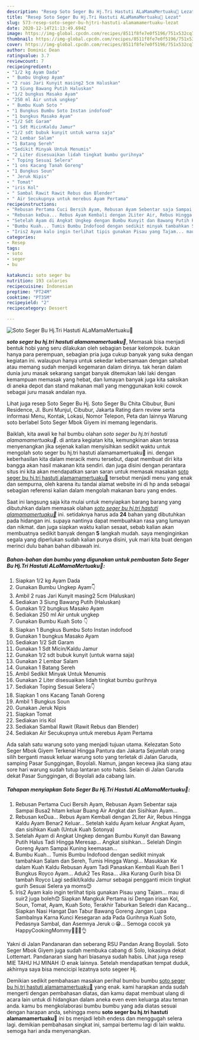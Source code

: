 ```yaml
---
description: "Resep Soto Seger Bu Hj.Tri Hastuti ALaMamaMertuaku💖 Lezat"
title: "Resep Soto Seger Bu Hj.Tri Hastuti ALaMamaMertuaku💖 Lezat"
slug: 573-resep-soto-seger-bu-hjtri-hastuti-alamamamertuaku-lezat
date: 2020-12-14T21:13:49.694Z
image: https://img-global.cpcdn.com/recipes/8511f8fe7e0f5196/751x532cq70/soto-seger-bu-hjtri-hastuti-alamamamertuaku💖-foto-resep-utama.jpg
thumbnail: https://img-global.cpcdn.com/recipes/8511f8fe7e0f5196/751x532cq70/soto-seger-bu-hjtri-hastuti-alamamamertuaku💖-foto-resep-utama.jpg
cover: https://img-global.cpcdn.com/recipes/8511f8fe7e0f5196/751x532cq70/soto-seger-bu-hjtri-hastuti-alamamamertuaku💖-foto-resep-utama.jpg
author: Dominic Dean
ratingvalue: 3.7
reviewcount: 7
recipeingredient:
- "1/2 kg Ayam Dada"
- " Bumbu Ungkep Ayam"
- "2 ruas Jari Kunyit masing2 5cm Haluskan"
- "3 Siung Bawang Putih Haluskan"
- "1/2 bungkus Masako Ayam"
- "250 ml Air untuk ungkep"
- " Bumbu Kuah Soto "
- "1 Bungkus Bumbu Soto Instan indofood"
- "1 bungkus Masako Ayam"
- "1/2 Sdt Garam"
- "1 Sdt MicinKaldu Jamur"
- "1/2 sdt bubuk kunyit untuk warna saja"
- "2 Lembar Salam"
- "1 Batang Sereh"
- "Sedikit Minyak Untuk Menumis"
- "2 Liter disesuaikan lidah tingkat bumbu gurihnya"
- " Toping Sesuai Selera"
- "1 ons Kacang Tanah Goreng"
- "1 Bungkus Soun"
- " Jeruk Nipis"
- " Tomat"
- "iris Kol"
- " Sambal Rawit Rawit Rebus dan Blender"
- " Air Secukupnya untuk merebus Ayam Pertama"
recipeinstructions:
- "Rebusan Pertama Cuci Bersih Ayam, Rebusan Ayam Sebentar saja Sampai Busa2 hitam keluar Buang Air Angkat dan Sisihkan Ayam..."
- "Rebusan keDua... Rebus Ayam Kembali dengan 2Liter Air, Rebus Hingga Kaldu Ayam Benar2 Keluar... Setelah kaldu Ayam keluar Angkat Ayam, dan sisihkan Kuah (Untuk Kuah Sotonya)"
- "Setelah Ayam di Angkat Ungkep dengan Bumbu Kunyit dan Bawang Putih Halus Tadi Hingga Meresap... Angkat sisihkan... Selelah Dingin Goreng Ayam Sampai Kuning keemasan..."
- "Bumbu Kuah... Tumis Bumbu Indofood dengan sedikit minyak tambahkan Salam dan Sereh, Tumis Hingga Wangi... Masukkan Ke dalam Kuah Kaldu Rebusan Ayam Tadi Panaskan Kembali Kuah Beri 1 Bungkus Royco Ayam... Aduk2 Tes Rasa... Jika Kurang Gurih bisa Di tambah Royco Lagi sedikit/kaldu Jamur sebagai pengganti micin tingkat gurih Sesuai Selera ya moms😊"
- "Iris2 Ayam kalo ingin terlihat tipis gunakan Pisau yang Tajam... mau di suir2 juga boleh😊 Siapkan Mangkuk Pertama isi Dengan irisan Kol, Soun, Tomat, Ayam, Kuah Soto, Terakhir Taburkan Seledri dan Kacang... Siapkan Nasi Hangat Dan Tabur Bawang Goreng Jangan Lupa Sambalnya Karna Kunci Kesegaran ada Pada Gurihnya Kuah Soto, Pedasnya Sambal, dan Asemnya Jeruk☺😁... Semoga cocok ya HappyCookingMommy👩‍🍳😘👌"
categories:
- Resep
tags:
- soto
- seger
- bu

katakunci: soto seger bu 
nutrition: 193 calories
recipecuisine: Indonesian
preptime: "PT24M"
cooktime: "PT35M"
recipeyield: "2"
recipecategory: Dessert

---
```



![Soto Seger Bu Hj.Tri Hastuti ALaMamaMertuaku💖](https://img-global.cpcdn.com/recipes/8511f8fe7e0f5196/751x532cq70/soto-seger-bu-hjtri-hastuti-alamamamertuaku💖-foto-resep-utama.jpg)

<b><i>soto seger bu hj.tri hastuti alamamamertuaku💖</i></b>, Memasak bisa menjadi bentuk hobi yang seru dilakukan oleh sebagian besar kelompok. bukan hanya para perempuan, sebagian pria juga cukup banyak yang suka dengan kegiatan ini. walaupun hanya untuk sekedar kebersamaan dengan sahabat atau memang sudah menjadi kegemaran dalam dirinya. tak heran dalam dunia juru masak sekarang sangat banyak ditemukan laki laki dengan kemampuan memasak yang hebat, dan lumayan banyak juga kita saksikan di aneka depot dan stand makanan mall yang menggunakan koki cowok sebagai juru masak andalan nya.

Lihat juga resep Soto Seger Bu Hj. Soto Seger Bu Chita Cibubur, Buni Residence, Jl. Buni Munjul, Cibubur, Jakarta Rating darn review serta informasi Menu, Kontak, Lokasi, Nomor Telepon, Peta dan lainnya Warung soto berlabel Soto Seger Mbok Giyem ini memang legendaris.

Baiklah, kita awali ke hal bumbu olahan <i>soto seger bu hj.tri hastuti alamamamertuaku💖</i>. di antara kegiatan kita, kemungkinan akan terasa menyenangkan jika sejenak kalian menyisihkan sedikit waktu untuk mengolah soto seger bu hj.tri hastuti alamamamertuaku💖 ini. dengan keberhasilan kita dalam meracik menu tersebut, dapat membuat diri kita bangga akan hasil makanan kita sendiri. dan juga disini dengan perantara situs ini kita akan mendapatkan saran saran untuk memasak masakan <u>soto seger bu hj.tri hastuti alamamamertuaku💖</u> tersebut menjadi menu yang enak dan sempurna, oleh karena itu tandai alamat website ini di hp anda sebagai sebagian referensi kalian dalam mengolah makanan baru yang endes.


Saat ini langsung saja kita mulai untuk menyiapkan barang barang yang dibutuhkan dalam memasak olahan <u><i>soto seger bu hj.tri hastuti alamamamertuaku💖</i></u> ini. setidaknya harus ada <b>24</b> bahan yang dibutuhkan pada hidangan ini. supaya nantinya dapat membuahkan rasa yang lumayan dan nikmat. dan juga siapkan waktu kalian sesaat, sebab kalian akan membuatnya sedikit banyak dengan <b>5</b> langkah mudah. saya menginginkan segala yang diperlukan sudah kalian punya disini, yuk mari kita buat dengan merinci dulu bahan bahan dibawah ini.

<!--inarticleads1-->

##### Bahan-bahan dan bumbu yang digunakan untuk pembuatan Soto Seger Bu Hj.Tri Hastuti ALaMamaMertuaku💖:

1. Siapkan 1/2 kg Ayam Dada
1. Gunakan  Bumbu Ungkep Ayam👇
1. Ambil 2 ruas Jari Kunyit masing2 5cm (Haluskan)
1. Sediakan 3 Siung Bawang Putih (Haluskan)
1. Gunakan 1/2 bungkus Masako Ayam
1. Sediakan 250 ml Air untuk ungkep
1. Gunakan  Bumbu Kuah Soto 👇
1. Siapkan 1 Bungkus Bumbu Soto Instan indofood
1. Gunakan 1 bungkus Masako Ayam
1. Sediakan 1/2 Sdt Garam
1. Gunakan 1 Sdt Micin/Kaldu Jamur
1. Gunakan 1/2 sdt bubuk kunyit (untuk warna saja)
1. Gunakan 2 Lembar Salam
1. Gunakan 1 Batang Sereh
1. Ambil Sedikit Minyak Untuk Menumis
1. Gunakan 2 Liter disesuaikan lidah tingkat bumbu gurihnya
1. Sediakan  Toping Sesuai Selera👇
1. Siapkan 1 ons Kacang Tanah Goreng
1. Ambil 1 Bungkus Soun
1. Gunakan  Jeruk Nipis
1. Siapkan  Tomat
1. Sediakan iris Kol
1. Sediakan  Sambal Rawit (Rawit Rebus dan Blender)
1. Sediakan  Air Secukupnya untuk merebus Ayam Pertama


Ada salah satu warung soto yang menjadi tujuan utama. Kelezatan Soto Seger Mbok Giyem Terkenal Hingga Pantura dan Jakarta Sejumlah orang silih berganti masuk keluar warung soto yang terletak di Jalan Garuda, samping Pasar Sunggingan, Boyolali. Namun, jangan kecewa jika siang atau sore hari warung sudah tutup lantaran soto habis. Selain di Jalan Garuda dekat Pasar Sunggingan, di Boyolali ada cabang lain. 

<!--inarticleads2-->

##### Tahapan menyiapkan Soto Seger Bu Hj.Tri Hastuti ALaMamaMertuaku💖:

1. Rebusan Pertama Cuci Bersih Ayam, Rebusan Ayam Sebentar saja Sampai Busa2 hitam keluar Buang Air Angkat dan Sisihkan Ayam...
1. Rebusan keDua... Rebus Ayam Kembali dengan 2Liter Air, Rebus Hingga Kaldu Ayam Benar2 Keluar... Setelah kaldu Ayam keluar Angkat Ayam, dan sisihkan Kuah (Untuk Kuah Sotonya)
1. Setelah Ayam di Angkat Ungkep dengan Bumbu Kunyit dan Bawang Putih Halus Tadi Hingga Meresap... Angkat sisihkan... Selelah Dingin Goreng Ayam Sampai Kuning keemasan...
1. Bumbu Kuah... Tumis Bumbu Indofood dengan sedikit minyak tambahkan Salam dan Sereh, Tumis Hingga Wangi... Masukkan Ke dalam Kuah Kaldu Rebusan Ayam Tadi Panaskan Kembali Kuah Beri 1 Bungkus Royco Ayam... Aduk2 Tes Rasa... Jika Kurang Gurih bisa Di tambah Royco Lagi sedikit/kaldu Jamur sebagai pengganti micin tingkat gurih Sesuai Selera ya moms😊
1. Iris2 Ayam kalo ingin terlihat tipis gunakan Pisau yang Tajam... mau di suir2 juga boleh😊 Siapkan Mangkuk Pertama isi Dengan irisan Kol, Soun, Tomat, Ayam, Kuah Soto, Terakhir Taburkan Seledri dan Kacang... Siapkan Nasi Hangat Dan Tabur Bawang Goreng Jangan Lupa Sambalnya Karna Kunci Kesegaran ada Pada Gurihnya Kuah Soto, Pedasnya Sambal, dan Asemnya Jeruk☺😁... Semoga cocok ya HappyCookingMommy👩‍🍳😘👌


Yakni di Jalan Pandanaran dan seberang RSU Pandan Arang Boyolali. Soto Seger Mbok Giyem juga sudah membuka cabang di Solo, lokasinya dekat Lottemart. Pandanaran siang hari biasanya sudah habis. Lihat juga resep MIE TAHU HJ MINAH :D enak lainnya. Setelah mendapatkan tempat duduk, akhirnya saya bisa mencicipi lezatnya soto segeer Hj. 

Demikian sedikit pembahasan masakan perihal bumbu bumbu <u>soto seger bu hj.tri hastuti alamamamertuaku💖</u> yang enak. kami harapkan anda sudah mengerti dengan pembahasan diatas, dan kamu dapat membuat ulang di acara lain untuk di hidangkan dalam aneka even even keluarga atau teman anda. kamu bs mengkolaborasi bumbu bumbu yang ada diatas sesuai dengan harapan anda, sehingga menu <b>soto seger bu hj.tri hastuti alamamamertuaku💖</b> ini bs menjadi lebih endess dan menggugah selera lagi. demikian pembahasan singkat ini, sampai bertemu lagi di lain waktu. semoga hari anda menyenangkan.
